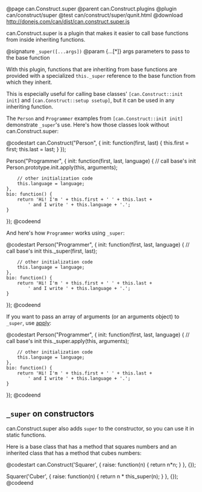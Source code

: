 @page can.Construct.super
@parent can.Construct.plugins
@plugin can/construct/super
@test can/construct/super/qunit.html
@download http://donejs.com/can/dist/can.construct.super.js

can.Construct.super is a plugin that makes it easier to call base
functions from inside inheriting functions.

@signature `_super([...args])`
@param {...[*]} args parameters to pass to the base function

With this plugin, functions that are inheriting from base functions
are provided with a specialized `this._super` reference to the base
function from which they inherit.

This is especially useful for calling base classes' `[can.Construct::init init]` and `[can.Construct::setup ssetup]`, but it can be used in any inheriting function.

The `Person` and `Programmer` examples from `[can.Construct::init init]` demonstrate `_super`'s use.
Here's how those classes look without can.Construct.super:

@codestart
can.Construct("Person", {
    init: function(first, last) {
        this.first = first;
        this.last  = last;
    }
});

Person("Programmer", {
    init: function(first, last, language) {
        // call base's init
        Person.prototype.init.apply(this, arguments);

        // other initialization code
        this.language = language;
    },
    bio: function() {
        return 'Hi! I'm ' + this.first + ' ' + this.last +
            ' and I write ' + this.language + '.';
    }
});
@codeend

And here's how `Programmer` works using `_super`:

@codestart
Person("Programmer", {
    init: function(first, last, language) {
        // call base's init
        this._super(first, last);

        // other initialization code
        this.language = language;
    },
    bio: function() {
        return 'Hi! I'm ' + this.first + ' ' + this.last +
            ' and I write ' + this.language + '.';
    }
});
@codeend

If you want to pass an array of arguments (or an arguments object) to `_super`, use [apply](https://developer.mozilla.org/en/JavaScript/Reference/Global_Objects/Function/apply):

@codestart
Person("Programmer", {
    init: function(first, last, language) {
        // call base's init
        this._super.apply(this, arguments);

        // other initialization code
        this.language = language;
    },
    bio: function() {
        return 'Hi! I'm ' + this.first + ' ' + this.last +
            ' and I write ' + this.language + '.';
    }
});
@codeend

## `_super` on constructors

can.Construct.super also adds `super` to the constructor, so you
can use it in static functions.

Here is a base class that has a method that squares numbers and an inherited class that has a method that cubes numbers:

@codestart
can.Construct('Squarer', {
    raise: function(n) {
        return n*n;
    }
}, {});

Squarer('Cuber', {
    raise: function(n) {
        return n * this_super(n);
    }
}, {});
@codeend
